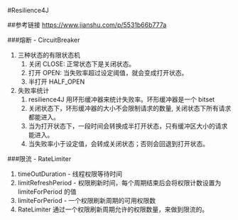#Resilience4J

##参考链接
https://www.jianshu.com/p/5531b66b777a


###熔断 - CircuitBreaker
1. 三种状态的有限状态机
    1. 关闭 CLOSE: 正常状态下是关闭状态。
    2. 打开 OPEN: 当失败率超过设定阈值，就会变成打开状态。
    3. 半打开 HALF_OPEN
2. 失败率统计
   1. resilience4J 用环形缓冲器来统计失败率。环形缓冲器是一个 bitset
   2. 关闭状态下，环形缓冲器的大小不会限制请求的数量, 关闭状态下所有请求都能进入。
   3. 当为打开状态下，一段时间会转换成半打开状态，只有缓冲区大小的请求能进入。
   4. 当失败率小于设定值，会转成关闭状态；否则会回退到打开状态。

###限流 - RateLimiter
1. timeOutDuration - 线程权限等待时间
2. limitRefreshPeriod - 权限刷新时间，每个周期结束后会将权限计数设置为 limiteForPeriod 的值
3. limiteForPeriod - 一个权限刷新周期的可用权限数
4. RateLimiter 通过一个权限刷新周期允许的权限数量，来做到限流的。